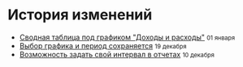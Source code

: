 # История изменений

- [Сводная таблица под графиком "Доходы и расходы"](2022-01-01-сводная-таблица-под-графиком-доходы-и-расходы.md) <small class='date'>01 января</small>
- [Выбор графика и период сохраняется](2021-12-19-выбор-графика-и-период-сохраняется.md) <small class='date'>19 декабря</small>
- [Возможность задать свой интервал в отчетах](2021-12-10-возможность-задать-свой-интервал-в-отчетах) <small class='date'>10 декабря</small>
